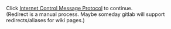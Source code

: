 Click [Internet Control Message Protocol](/Internet_Control_Message_Protocol) to continue.  
(Redirect is a manual process. Maybe someday gitlab will support redirects/aliases for wiki pages.)